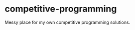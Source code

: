 competitive-programming
=======================

Messy place for my own competitive programming solutions.
